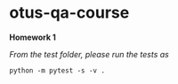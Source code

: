 # otus-qa-course
**Homework 1**

_From the test folder, please run the tests as_

`python -m pytest -s -v .`